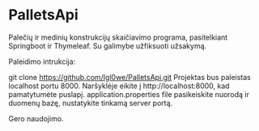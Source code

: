 # PalletsApi
Palečių ir medinių konstrukcijų skaičiavimo programa, pasitelkiant Springboot ir Thymeleaf. Su galimybe užfiksuoti užsakymą.

Paleidimo intrukcija:

git clone https://github.com/Igl0we/PalletsApi.git Projektas bus paleistas localhost portu 8000. Naršyklėje eikite į http://localhost:8000, kad pamatytumėte puslapį. application.properties file pasikeiskite nuorodą ir duomenų bazę, nustatykite tinkamą server portą.

Gero naudojimo.
